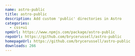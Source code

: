 ```yaml
---
name: astro-public
title: astro-public
description: Add custom 'public' directories in Astro
categories:
  - css+ui
npmUrl: https://www.npmjs.com/package/astro-public
repoUrl: https://github.com/brycerussell/astro-public
homepageUrl: https://github.com/brycerussell/astro-public
downloads: 266
---
```

